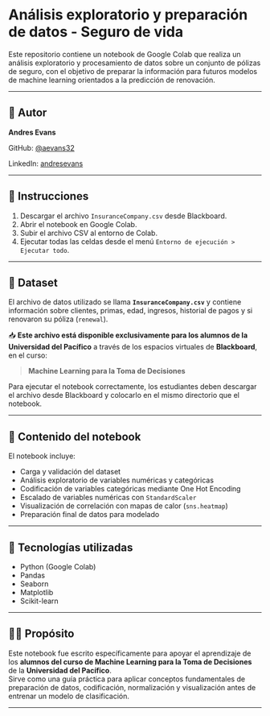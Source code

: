 # Análisis exploratorio y preparación de datos - Seguro de vida

Este repositorio contiene un notebook de Google Colab que realiza un análisis exploratorio y procesamiento de datos sobre un conjunto de pólizas de seguro, con el objetivo de preparar la información para futuros modelos de machine learning orientados a la predicción de renovación.

---

## 👤 Autor

**Andres Evans**

GitHub: [@aevans32](https://github.com/aevans32)

LinkedIn: [andresevans](https://www.linkedin.com/in/andresevans/)

---

## 📝 Instrucciones

1. Descargar el archivo `InsuranceCompany.csv` desde Blackboard.
2. Abrir el notebook en Google Colab.
3. Subir el archivo CSV al entorno de Colab.
4. Ejecutar todas las celdas desde el menú `Entorno de ejecución > Ejecutar todo`.

---

## 🧪 Dataset

El archivo de datos utilizado se llama **`InsuranceCompany.csv`** y contiene información sobre clientes, primas, edad, ingresos, historial de pagos y si renovaron su póliza (`renewal`).

📥 **Este archivo está disponible exclusivamente para los alumnos de la Universidad del Pacífico** a través de los espacios virtuales de **Blackboard**, en el curso:

> **Machine Learning para la Toma de Decisiones**

Para ejecutar el notebook correctamente, los estudiantes deben descargar el archivo desde Blackboard y colocarlo en el mismo directorio que el notebook.

---

## 📘 Contenido del notebook

El notebook incluye:

- Carga y validación del dataset
- Análisis exploratorio de variables numéricas y categóricas
- Codificación de variables categóricas mediante One Hot Encoding
- Escalado de variables numéricas con `StandardScaler`
- Visualización de correlación con mapas de calor (`sns.heatmap`)
- Preparación final de datos para modelado

---

## 📎 Tecnologías utilizadas

- Python (Google Colab)
- Pandas
- Seaborn
- Matplotlib
- Scikit-learn

---

## 🧑‍🏫 Propósito

Este notebook fue escrito específicamente para apoyar el aprendizaje de los **alumnos del curso de Machine Learning para la Toma de Decisiones** de la **Universidad del Pacífico**.  
Sirve como una guía práctica para aplicar conceptos fundamentales de preparación de datos, codificación, normalización y visualización antes de entrenar un modelo de clasificación.

---
